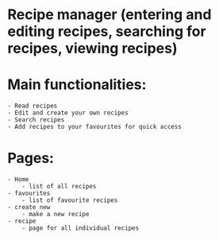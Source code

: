 # Recipe manager (entering and editing recipes, searching for recipes, viewing recipes)

# Main functionalities:
    - Read recipes
    - Edit and create your own recipes
    - Search recipes
    - Add recipes to your favourites for quick access

# Pages:
    - Home
        - list of all recipes
    - favourites
        - list of favourite recipes
    - create new
        - make a new recipe
    - recipe
        - page for all individual recipes
